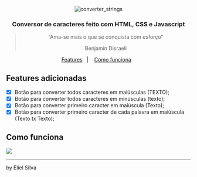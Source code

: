 <p align="center">
  <img alt="converter_strings" src="calculadora_readme.png" />
</p>

<h3 align="center">
  Conversor de caracteres feito com HTML, CSS e Javascript
</h3>

<blockquote align="center">“Ama-se mais o que se conquista com esforço"

Benjamin Disraeli
    </blockquote>

<p align="center">
  <a href="#features-adicionadas">Features</a>&nbsp;&nbsp;&nbsp;|&nbsp;&nbsp;&nbsp;
  <a href="#features-adicionadas">Como funciona</a>&nbsp;&nbsp;&nbsp;
</p>

## Features adicionadas

- [X] Botão para converter todos caracteres em maiúsculas (TEXTO);
- [X] Botão para converter todos caracteres em minúsculas (texto);
- [X] Botão para converter primeiro caracter em maiúscula (Texto);
- [X] Botão para converter primeiro caracter de cada palavra em maiúscula (Texto tx Texto);

## Como funciona

<img src="calculadora_readme.gif">

---

by Eliel Silva
